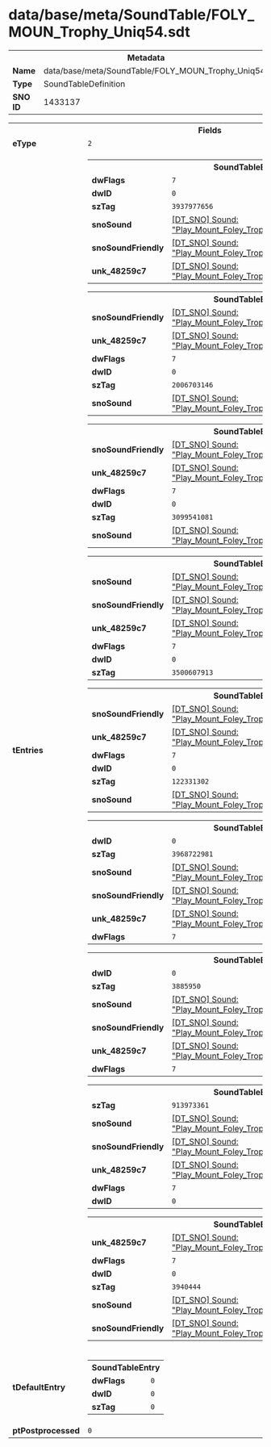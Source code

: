 <h1>data/base/meta/SoundTable/FOLY_MOUN_Trophy_Uniq54.sdt</h1><table><tr><th colspan="100%">Metadata</th></tr><tr><td><b>Name</b></td><td>data/base/meta/SoundTable/FOLY_MOUN_Trophy_Uniq54.sdt</td></tr><tr><td><b>Type</b></td><td>SoundTableDefinition</td></tr><tr><td><b>SNO ID</b></td><td>1433137</td></tr></table>

<table><tr><th colspan="100%">Fields</th></tr><tr><td><b>eType</b></td><td><code>2</code></td></tr><tr><td><b>tEntries</b></td><td><table><tr><th colspan="100%">SoundTableEntry</th></tr><tr><td><b>dwFlags</b></td><td><code>7</code></td></tr><tr><td><b>dwID</b></td><td><code>0</code></td></tr><tr><td><b>szTag</b></td><td><code>3937977656</code></td></tr><tr><td><b>snoSound</b></td><td><a href="..\Sound\Play_Mount_Foley_Trophy_Uniq54_Trot_1P.snd">[DT_SNO] Sound: "Play_Mount_Foley_Trophy_Uniq54_Trot_1P"</a></td></tr><tr><td><b>snoSoundFriendly</b></td><td><a href="..\Sound\Play_Mount_Foley_Trophy_Uniq54_Trot_3P_Friendly.snd">[DT_SNO] Sound: "Play_Mount_Foley_Trophy_Uniq54_Trot_3P_Friendly"</a></td></tr><tr><td><b>unk_48259c7</b></td><td><a href="..\Sound\Play_Mount_Foley_Trophy_Uniq54_Trot_3P_Enemy.snd">[DT_SNO] Sound: "Play_Mount_Foley_Trophy_Uniq54_Trot_3P_Enemy"</a></td></tr></table>


<table><tr><th colspan="100%">SoundTableEntry</th></tr><tr><td><b>snoSoundFriendly</b></td><td><a href="..\Sound\Play_Mount_Foley_Trophy_Uniq54_Gallop_3P_Friendly.snd">[DT_SNO] Sound: "Play_Mount_Foley_Trophy_Uniq54_Gallop_3P_Friendly"</a></td></tr><tr><td><b>unk_48259c7</b></td><td><a href="..\Sound\Play_Mount_Foley_Trophy_Uniq54_Gallop_3P_Enemy.snd">[DT_SNO] Sound: "Play_Mount_Foley_Trophy_Uniq54_Gallop_3P_Enemy"</a></td></tr><tr><td><b>dwFlags</b></td><td><code>7</code></td></tr><tr><td><b>dwID</b></td><td><code>0</code></td></tr><tr><td><b>szTag</b></td><td><code>2006703146</code></td></tr><tr><td><b>snoSound</b></td><td><a href="..\Sound\Play_Mount_Foley_Trophy_Uniq54_Gallop_1P.snd">[DT_SNO] Sound: "Play_Mount_Foley_Trophy_Uniq54_Gallop_1P"</a></td></tr></table>


<table><tr><th colspan="100%">SoundTableEntry</th></tr><tr><td><b>snoSoundFriendly</b></td><td><a href="..\Sound\Play_Mount_Foley_Trophy_Uniq54_Cantor_3P_Friendly.snd">[DT_SNO] Sound: "Play_Mount_Foley_Trophy_Uniq54_Cantor_3P_Friendly"</a></td></tr><tr><td><b>unk_48259c7</b></td><td><a href="..\Sound\Play_Mount_Foley_Trophy_Uniq54_Cantor_3P_Enemy.snd">[DT_SNO] Sound: "Play_Mount_Foley_Trophy_Uniq54_Cantor_3P_Enemy"</a></td></tr><tr><td><b>dwFlags</b></td><td><code>7</code></td></tr><tr><td><b>dwID</b></td><td><code>0</code></td></tr><tr><td><b>szTag</b></td><td><code>3099541081</code></td></tr><tr><td><b>snoSound</b></td><td><a href="..\Sound\Play_Mount_Foley_Trophy_Uniq54_Cantor_1P.snd">[DT_SNO] Sound: "Play_Mount_Foley_Trophy_Uniq54_Cantor_1P"</a></td></tr></table>


<table><tr><th colspan="100%">SoundTableEntry</th></tr><tr><td><b>snoSound</b></td><td><a href="..\Sound\Play_Mount_Foley_Trophy_Uniq54_Walk_1P.snd">[DT_SNO] Sound: "Play_Mount_Foley_Trophy_Uniq54_Walk_1P"</a></td></tr><tr><td><b>snoSoundFriendly</b></td><td><a href="..\Sound\Play_Mount_Foley_Trophy_Uniq54_Walk_3P_Friendly.snd">[DT_SNO] Sound: "Play_Mount_Foley_Trophy_Uniq54_Walk_3P_Friendly"</a></td></tr><tr><td><b>unk_48259c7</b></td><td><a href="..\Sound\Play_Mount_Foley_Trophy_Uniq54_Walk_3P_Enemy.snd">[DT_SNO] Sound: "Play_Mount_Foley_Trophy_Uniq54_Walk_3P_Enemy"</a></td></tr><tr><td><b>dwFlags</b></td><td><code>7</code></td></tr><tr><td><b>dwID</b></td><td><code>0</code></td></tr><tr><td><b>szTag</b></td><td><code>3500607913</code></td></tr></table>


<table><tr><th colspan="100%">SoundTableEntry</th></tr><tr><td><b>snoSoundFriendly</b></td><td><a href="..\Sound\Play_Mount_Foley_Trophy_Uniq54_Dismount_3P_Friendly.snd">[DT_SNO] Sound: "Play_Mount_Foley_Trophy_Uniq54_Dismount_3P_Friendly"</a></td></tr><tr><td><b>unk_48259c7</b></td><td><a href="..\Sound\Play_Mount_Foley_Trophy_Uniq54_Dismount_3P_Enemy.snd">[DT_SNO] Sound: "Play_Mount_Foley_Trophy_Uniq54_Dismount_3P_Enemy"</a></td></tr><tr><td><b>dwFlags</b></td><td><code>7</code></td></tr><tr><td><b>dwID</b></td><td><code>0</code></td></tr><tr><td><b>szTag</b></td><td><code>122331302</code></td></tr><tr><td><b>snoSound</b></td><td><a href="..\Sound\Play_Mount_Foley_Trophy_Uniq54_Dismount_1P.snd">[DT_SNO] Sound: "Play_Mount_Foley_Trophy_Uniq54_Dismount_1P"</a></td></tr></table>


<table><tr><th colspan="100%">SoundTableEntry</th></tr><tr><td><b>dwID</b></td><td><code>0</code></td></tr><tr><td><b>szTag</b></td><td><code>3968722981</code></td></tr><tr><td><b>snoSound</b></td><td><a href="..\Sound\Play_Mount_Foley_Trophy_Uniq54_RearUp_1P.snd">[DT_SNO] Sound: "Play_Mount_Foley_Trophy_Uniq54_RearUp_1P"</a></td></tr><tr><td><b>snoSoundFriendly</b></td><td><a href="..\Sound\Play_Mount_Foley_Trophy_Uniq54_RearUp_3P_Friendly.snd">[DT_SNO] Sound: "Play_Mount_Foley_Trophy_Uniq54_RearUp_3P_Friendly"</a></td></tr><tr><td><b>unk_48259c7</b></td><td><a href="..\Sound\Play_Mount_Foley_Trophy_Uniq54_RearUp_3P_Enemy.snd">[DT_SNO] Sound: "Play_Mount_Foley_Trophy_Uniq54_RearUp_3P_Enemy"</a></td></tr><tr><td><b>dwFlags</b></td><td><code>7</code></td></tr></table>


<table><tr><th colspan="100%">SoundTableEntry</th></tr><tr><td><b>dwID</b></td><td><code>0</code></td></tr><tr><td><b>szTag</b></td><td><code>3885950</code></td></tr><tr><td><b>snoSound</b></td><td><a href="..\Sound\Play_Mount_Foley_Trophy_Uniq54_ShakeHead_1P.snd">[DT_SNO] Sound: "Play_Mount_Foley_Trophy_Uniq54_ShakeHead_1P"</a></td></tr><tr><td><b>snoSoundFriendly</b></td><td><a href="..\Sound\Play_Mount_Foley_Trophy_Uniq54_ShakeHead_3P_Friendly.snd">[DT_SNO] Sound: "Play_Mount_Foley_Trophy_Uniq54_ShakeHead_3P_Friendly"</a></td></tr><tr><td><b>unk_48259c7</b></td><td><a href="..\Sound\Play_Mount_Foley_Trophy_Uniq54_ShakeHead_3P_Enemy.snd">[DT_SNO] Sound: "Play_Mount_Foley_Trophy_Uniq54_ShakeHead_3P_Enemy"</a></td></tr><tr><td><b>dwFlags</b></td><td><code>7</code></td></tr></table>


<table><tr><th colspan="100%">SoundTableEntry</th></tr><tr><td><b>szTag</b></td><td><code>913973361</code></td></tr><tr><td><b>snoSound</b></td><td><a href="..\Sound\Play_Mount_Foley_Trophy_Uniq54_Pawing_1P.snd">[DT_SNO] Sound: "Play_Mount_Foley_Trophy_Uniq54_Pawing_1P"</a></td></tr><tr><td><b>snoSoundFriendly</b></td><td><a href="..\Sound\Play_Mount_Foley_Trophy_Uniq54_Pawing_3P_Friendly.snd">[DT_SNO] Sound: "Play_Mount_Foley_Trophy_Uniq54_Pawing_3P_Friendly"</a></td></tr><tr><td><b>unk_48259c7</b></td><td><a href="..\Sound\Play_Mount_Foley_Trophy_Uniq54_Pawing_3P_Enemy.snd">[DT_SNO] Sound: "Play_Mount_Foley_Trophy_Uniq54_Pawing_3P_Enemy"</a></td></tr><tr><td><b>dwFlags</b></td><td><code>7</code></td></tr><tr><td><b>dwID</b></td><td><code>0</code></td></tr></table>


<table><tr><th colspan="100%">SoundTableEntry</th></tr><tr><td><b>unk_48259c7</b></td><td><a href="..\Sound\Play_Mount_Foley_Trophy_Uniq54_Jump_3P_Enemy.snd">[DT_SNO] Sound: "Play_Mount_Foley_Trophy_Uniq54_Jump_3P_Enemy"</a></td></tr><tr><td><b>dwFlags</b></td><td><code>7</code></td></tr><tr><td><b>dwID</b></td><td><code>0</code></td></tr><tr><td><b>szTag</b></td><td><code>3940444</code></td></tr><tr><td><b>snoSound</b></td><td><a href="..\Sound\Play_Mount_Foley_Trophy_Uniq54_Jump_1P.snd">[DT_SNO] Sound: "Play_Mount_Foley_Trophy_Uniq54_Jump_1P"</a></td></tr><tr><td><b>snoSoundFriendly</b></td><td><a href="..\Sound\Play_Mount_Foley_Trophy_Uniq54_Jump_3P_Friendly.snd">[DT_SNO] Sound: "Play_Mount_Foley_Trophy_Uniq54_Jump_3P_Friendly"</a></td></tr></table>


</td></tr><tr><td><b>tDefaultEntry</b></td><td><table><tr><th colspan="100%">SoundTableEntry</th></tr><tr><td><b>dwFlags</b></td><td><code>0</code></td></tr><tr><td><b>dwID</b></td><td><code>0</code></td></tr><tr><td><b>szTag</b></td><td><code>0</code></td></tr></table>

</td></tr><tr><td><b>ptPostprocessed</b></td><td><code>0</code></td></tr></table>

